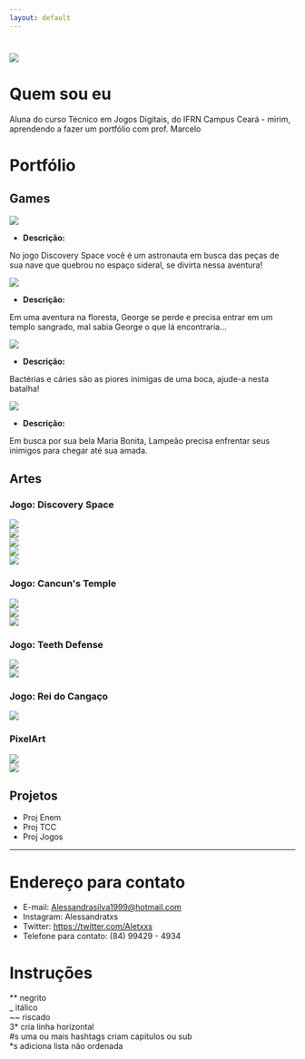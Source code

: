 ```yaml
---
layout: default
---
```

# ![](euP.png) 

# Quem sou eu  
Aluna do curso Técnico em Jogos Digitais, do IFRN Campus Ceará - mirim, aprendendo a fazer um portfólio com prof. Marcelo  

# Portfólio

## Games

[![](Discovery.png)](https://AlessandraTS.github.io/DiscoverySpace/)  

* **Descrição:**  

No jogo Discovery Space você é um astronauta em busca das peças de   
sua nave que quebrou no espaço sideral, se divirta nessa aventura!


[![](Cancuns.png)](https://AlessandraTS.github.io/CancunsTemple/)

* **Descrição:**  

Em uma aventura na floresta, George se perde e precisa entrar em um  
templo sangrado, mal sabia George o que lá encontraria...  


[![](TeethDefense.png)](https://alessandrats.github.io/TeethDefense/)

* **Descrição:**  

Bactérias e cáries são as piores inimigas de uma boca, ajude-a nesta batalha!


[![](Cangaco.png)](https://alessandrats.github.io/O%20Rei%20do%20Cangaco/)

* **Descrição:**  

Em busca por sua bela Maria Bonita, Lampeão precisa enfrentar seus 
inimigos para chegar até sua amada.


## Artes
### Jogo: Discovery Space
![](Astronauta.png)    
![](Et.png)    
![](Planeta1.png)    
![](Planeta2.png)    
![](Planeta3.png)    

### Jogo: Cancun's Temple
![](George.png)  
![](Fauno.png)  
![](Planta.png)  

### Jogo: Teeth Defense
![](Dente.png)  
![](Boca.png)  

### Jogo: Rei do Cangaço 
![](Lampeao.png)  

### PixelArt
![](MilhoG.png)  
![](CenouraG.png)

## Projetos

* Proj Enem  
* Proj TCC  
* Proj Jogos  

* * *

# Endereço para contato
* E-mail:
 Alessandrasilva1999@hotmail.com 
* Instagram:
 Alessandratxs
* Twitter:
 https://twitter.com/Aletxxs
* Telefone para contato:
 (84) 99429 - 4934

# Instruções

** negrito  
_ itálico  
~~ riscado  
3* cria linha horizontal  
#s uma ou mais hashtags criam capitulos ou sub   
*s adiciona lista não ordenada  


